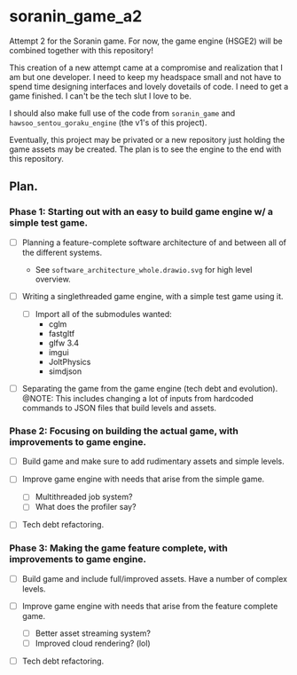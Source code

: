 # soranin_game_a2
Attempt 2 for the Soranin game. For now, the game engine (HSGE2) will be combined together with this repository!

This creation of a new attempt came at a compromise and realization that I am but one developer. I need to keep my headspace small and not have to spend time designing interfaces and lovely dovetails of code. I need to get a game finished. I can't be the tech slut I love to be.

I should also make full use of the code from `soranin_game` and `hawsoo_sentou_goraku_engine` (the v1's of this project).

Eventually, this project may be privated or a new repository just holding the game assets may be created. The plan is to see the engine to the end with this repository.


## Plan.

### Phase 1: Starting out with an easy to build game engine w/ a simple test game.

- [ ] Planning a feature-complete software architecture of and between all of the different systems.
    - See `software_architecture_whole.drawio.svg` for high level overview.

- [ ] Writing a singlethreaded game engine, with a simple test game using it.
    - [ ] Import all of the submodules wanted:
        - cglm
        - fastgltf
        - glfw 3.4
        - imgui
        - JoltPhysics
        - simdjson

- [ ] Separating the game from the game engine (tech debt and evolution).
    @NOTE: This includes changing a lot of inputs from hardcoded commands to JSON files that build levels and assets.


### Phase 2: Focusing on building the actual game, with improvements to game engine.

- [ ] Build game and make sure to add rudimentary assets and simple levels.

- [ ] Improve game engine with needs that arise from the simple game.
    - [ ] Multithreaded job system?
    - [ ] What does the profiler say?

- [ ] Tech debt refactoring.


### Phase 3: Making the game feature complete, with improvements to game engine.

- [ ] Build game and include full/improved assets. Have a number of complex levels.

- [ ] Improve game engine with needs that arise from the feature complete game.
    - [ ] Better asset streaming system?
    - [ ] Improved cloud rendering? (lol)

- [ ] Tech debt refactoring.
